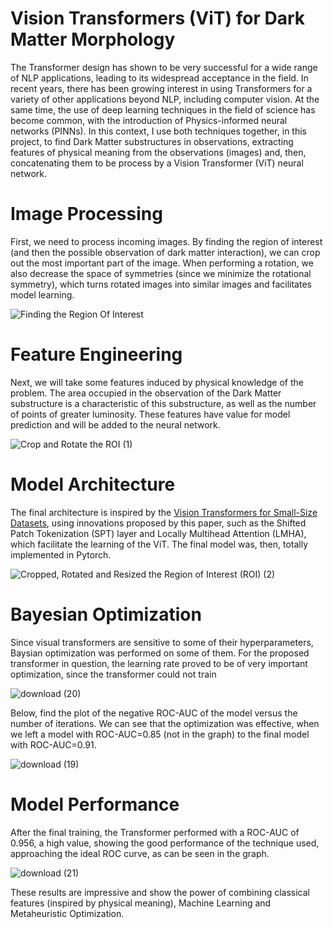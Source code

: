 # Vision Transformers (ViT) for Dark Matter Morphology

The Transformer design has shown to be very successful for a wide range of NLP applications, leading to its widespread acceptance in the field. In recent years, there has been growing interest in using Transformers for a variety of other applications beyond NLP, including computer vision. At the same time, the use of deep learning techniques in the field of science has become common, with the introduction of Physics-informed neural networks (PINNs). In this context, I use both techniques together, in this project, to find Dark Matter substructures in observations, extracting features of physical meaning from the observations (images) and, then, concatenating them to be process by a Vision Transformer (ViT) neural network.


# Image Processing  

First, we need to process incoming images. By finding the region of interest (and then the possible observation of dark matter interaction), we can crop out the most important part of the image. When performing a rotation, we also decrease the space of symmetries (since we minimize the rotational symmetry), which turns rotated images into similar images and facilitates model learning.

![Finding the Region Of Interest](https://user-images.githubusercontent.com/60625769/229907149-af594bc3-d14a-4116-89a3-423d666bc972.png)

# Feature Engineering

Next, we will take some features induced by physical knowledge of the problem. The area occupied in the observation of the Dark Matter substructure is a characteristic of this substructure, as well as the number of points of greater luminosity. These features have value for model prediction and will be added to the neural network.


![Crop and Rotate the ROI (1)](https://user-images.githubusercontent.com/60625769/229908064-8632743a-d8bd-4b33-95a4-9073626fad97.png)

# Model Architecture

The final architecture is inspired by the [Vision Transformers for Small-Size Datasets](https://arxiv.org/abs/2112.13492), using innovations proposed by this paper, such as the Shifted Patch Tokenization (SPT) layer and Locally Multihead Attention (LMHA), which facilitate the learning of the ViT. The final model was, then, totally implemented in Pytorch.

![Cropped, Rotated and Resized the Region of Interest (ROI) (2)](https://user-images.githubusercontent.com/60625769/229917865-feada814-8653-4423-88db-c9c596158e05.png)


# Bayesian Optimization

Since visual transformers are sensitive to some of their hyperparameters, Baysian optimization was performed on some of them. For the proposed transformer in question, the learning rate proved to be of very important optimization, since the transformer could not train


![download (20)](https://user-images.githubusercontent.com/60625769/229910378-60739e6c-c4c8-45cd-9978-387d10ecda90.png)

Below, find the plot of the negative ROC-AUC of the model versus the number of iterations. We can see that the optimization was effective, when we left a model with ROC-AUC=0.85 (not in the graph) to the final model with ROC-AUC=0.91.

![download (19)](https://user-images.githubusercontent.com/60625769/229911713-dc00154b-f45d-4b27-9bd2-94d28c96e191.png)

# Model Performance

After the final training, the Transformer performed with a ROC-AUC of 0.956, a high value, showing the good performance of the technique used, approaching the ideal ROC curve, as can be seen in the graph.

![download (21)](https://user-images.githubusercontent.com/60625769/229914249-8c5e47b8-4891-4d82-9ab3-0ef5a5587219.png)

These results are impressive and show the power of combining classical features (inspired by physical meaning), Machine Learning and Metaheuristic Optimization.



